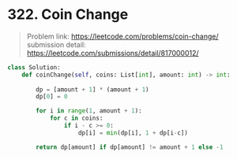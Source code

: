 # 322. Coin Change

> Problem link: https://leetcode.com/problems/coin-change/  
> submission detail: https://leetcode.com/submissions/detail/817000012/

```py
class Solution:
    def coinChange(self, coins: List[int], amount: int) -> int:
        
        dp = [amount + 1] * (amount + 1)
        dp[0] = 0

        for i in range(1, amount + 1):
            for c in coins:
                if i - c >= 0:
                    dp[i] = min(dp[i], 1 + dp[i-c])

        return dp[amount] if dp[amount] != amount + 1 else -1
```
